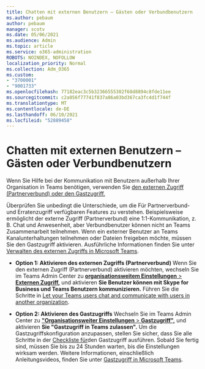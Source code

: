 ```yaml
---
title: Chatten mit externen Benutzern – Gästen oder Verbundbenutzern
ms.author: pebaum
author: pebaum
manager: scotv
ms.date: 05/06/2021
ms.audience: Admin
ms.topic: article
ms.service: o365-administration
ROBOTS: NOINDEX, NOFOLLOW
localization_priority: Normal
ms.collection: Adm_O365
ms.custom:
- "3700001"
- "9001733"
ms.openlocfilehash: 77182eac3c5b32366555302f68d8894c8fde11ee
ms.sourcegitcommit: c2a056f77741f837a86a03bd367ca3fc4d1f744f
ms.translationtype: MT
ms.contentlocale: de-DE
ms.lasthandoff: 06/10/2021
ms.locfileid: "52889458"
---
```

# <a name="chat-with-external-users---guests-or-federated-users"></a>Chatten mit externen Benutzern – Gästen oder Verbundbenutzern

Wenn Sie Hilfe bei der Kommunikation mit Benutzern außerhalb Ihrer Organisation in Teams benötigen, verwenden Sie [den externen Zugriff (Partnerverbund) oder den Gastzugriff.](/microsoftteams/manage-external-access#external-access-vs-guest-access)

Überprüfen Sie unbedingt die Unterschiede, um die Für Partnerverbund- und Erratenzugriff verfügbaren Features zu verstehen. Beispielsweise ermöglicht der externe Zugriff (Partnerverbund) eine 1:1-Kommunikation, z. B. Chat und Anwesenheit, aber Verbundbenutzer können nicht an Teams Zusammenarbeit teilnehmen. Wenn ein externer Benutzer an Teams Kanalunterhaltungen teilnehmen oder Dateien freigeben möchte, müssen Sie den Gastzugriff aktivieren. Ausführliche Informationen finden Sie unter [Verwalten des externen Zugriffs in Microsoft Teams](/microsoftteams/manage-external-access#external-access-vs-guest-access).

- **Option 1: Aktivieren des externen Zugriffs (Partnerverbund)** Wenn Sie den externen Zugriff (Partnerverbund) aktivieren möchten, wechseln Sie im Teams Admin Center zu [ **organisationsweitem Einstellungen**  >  **Externen Zugriff,**](https://admin.teams.microsoft.com/company-wide-settings/external-communications) und aktivieren **Sie Benutzer können mit Skype for Business und Teams Benutzern kommunizieren.** Führen Sie die Schritte in [Let your Teams users chat and communicate with users in another organization](/microsoftteams/manage-external-access#let-your-teams-users-chat-and-communicate-with-users-in-another-organization).

- **Option 2: Aktivieren des Gastzugriffs** Wechseln Sie im Teams Admin Center zu [ **"Organisationsweiter Einstellungen**  >  **Gastzugriff",**](https://admin.teams.microsoft.com/company-wide-settings/guest-configuration) und aktivieren **Sie "Gastzugriff in Teams zulassen".** Um die Gastzugriffskonfiguration anzupassen, stellen Sie sicher, dass Sie alle Schritte in der [Checkliste für](/microsoftteams/guest-access-checklist)den Gastzugriff ausführen. Sobald Sie fertig sind, müssen Sie bis zu 24 Stunden warten, bis die Einstellungen wirksam werden. Weitere Informationen, einschließlich Anleitungsvideos, finden Sie unter [Gastzugriff in Microsoft Teams](/microsoftteams/guest-access).